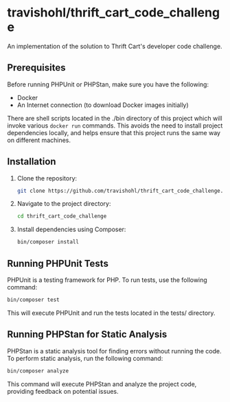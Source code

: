 # travishohl/thrift_cart_code_challenge

An implementation of the solution to Thrift Cart's developer code challenge.

## Prerequisites

Before running PHPUnit or PHPStan, make sure you have the following:

- Docker
- An Internet connection (to download Docker images initially)

There are shell scripts located in the ./bin directory of this project which
will invoke various `docker run` commands. This avoids the need to install
project dependencies locally, and helps ensure that this project runs the same
way on different machines.

## Installation

1. Clone the repository:

    ```bash
    git clone https://github.com/travishohl/thrift_cart_code_challenge.git
    ```

2. Navigate to the project directory:

    ```bash
    cd thrift_cart_code_challenge
    ```

3. Install dependencies using Composer:

    ```bash
    bin/composer install
    ```

## Running PHPUnit Tests

PHPUnit is a testing framework for PHP. To run tests, use the following command:

```bash
bin/composer test
```

This will execute PHPUnit and run the tests located in the tests/ directory.

## Running PHPStan for Static Analysis

PHPStan is a static analysis tool for finding errors without running the code. To perform static analysis, run the following command:

```bash
bin/composer analyze
```

This command will execute PHPStan and analyze the project code, providing feedback on potential issues.
